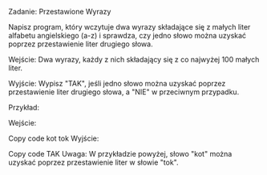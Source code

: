 
Zadanie: Przestawione Wyrazy

Napisz program, który wczytuje dwa wyrazy składające się z małych liter alfabetu angielskiego (a-z) i sprawdza, czy jedno słowo można uzyskać poprzez przestawienie liter drugiego słowa.

Wejście:
Dwa wyrazy, każdy z nich składający się z co najwyżej 100 małych liter.

Wyjście:
Wypisz "TAK", jeśli jedno słowo można uzyskać poprzez przestawienie liter drugiego słowa, a "NIE" w przeciwnym przypadku.

Przykład:

Wejście:

Copy code
kot tok
Wyjście:

Copy code
TAK
Uwaga: W przykładzie powyżej, słowo "kot" można uzyskać poprzez przestawienie liter w słowie "tok".